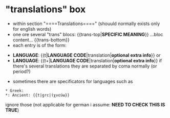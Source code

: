 # "translations" box

- within section "====Translations====" (shouuld normally exists only for english words)
- one ore several "trans" blocs:
{{trans-top|**SPECIFIC MEANING**}}
...bloc content...
{{trans-bottom}}
- each entry is of the form:
* **LANGUAGE**: {{t|**LANGUAGE CODE**|translation|**optional extra info**}}
or
* **LANGUAGE**: {{t+|**LANGUAGE CODE**|translation|**optional extra info**}}
if there's several translations they are separated by coma normally (or period?)
- sometimes there are specificators for languages such as
```
* Greek:
*: Ancient: {{t|grc|ἰχνεύω}}
```
ignore those (not applicable for german i assume: **NEED TO CHECK THIS IS TRUE**)






